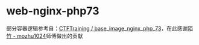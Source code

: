 # web-nginx-php73

部分容器逻辑参考自：[CTFTraining / base_image_nginx_php_73](https://github.com/CTFTraining/base_image_nginx_php_73)，在此感谢[陌竹 - mozhu1024](https://github.com/mozhu1024)师傅做出的贡献